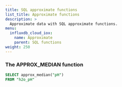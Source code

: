 ```yaml
---
title: SQL approximate functions
list_title: Approximate functions
description: >
  Approximate data with SQL approximate functions.
menu:
  influxdb_cloud_iox:
    name: Approximate
    parent: SQL functions
weight: 250
---
```



### The APPROX_MEDIAN function

```sql
SELECT approx_median("pH")
FROM "h2o_pH"
```